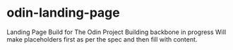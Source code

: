 # odin-landing-page
Landing Page Build for The Odin Project
Building backbone in progress
Will make placeholders first as per the spec and then fill with content.
